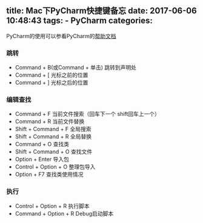 title: Mac下PyCharm快捷键备忘
date: 2017-06-06 10:48:43
tags:
    - PyCharm
categories:
---
PyCharm的使用可以参看PyCharm的[帮助文档](https://www.jetbrains.com/help/pycharm/2016.3/meet-pycharm.html)

### 跳转
* Command + B(或Command + 单击) 跳转到声明处
* Command + [ 光标之前的位置
* Command + ] 光标之后的位置

### 编辑查找
* Command + F 当前文件搜索（回车下一个 shift回车上一个）
* Command + R 当前文件替换
* Shift + Command + F 全局搜索
* Shift + Command + R 全局替换
* Command + O 查找类
* Shift + Command + O 查找文件
* Option + Enter 导入包
* Control + Option + O 整理包导入
* Option + F7 查找类使用情况

### 执行
* Control + Option + R 执行脚本
* Command + Option + R Debug启动脚本

